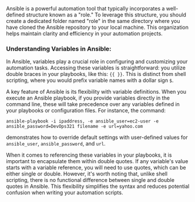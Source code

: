 Ansible is a powerful automation tool that typically incorporates a well-defined structure known as a "role." To leverage this structure, you should create a dedicated folder named "role" in the same directory where you have cloned the Ansible repository to your local machine. This organization helps maintain clarity and efficiency in your automation projects.

### Understanding Variables in Ansible:

In Ansible, variables play a crucial role in configuring and customizing your automation tasks. Accessing these variables is straightforward: you utilize double braces in your playbooks, like this: `{{ }}`. This is distinct from shell scripting, where you would prefix variable names with a dollar sign `$`.

A key feature of Ansible is its flexibility with variable definitions. When you execute an Ansible playbook, if you provide variables directly in the command line, these will take precedence over any variables defined in your playbooks or configuration files. For instance, the command:

```
ansible-playbook -i ipaddress, -e ansible_user=ec2-user -e ansible_password=DevOps321 filename -e url=yahoo.com
```

demonstrates how to override default settings with user-defined values for `ansible_user`, `ansible_password`, and `url`.

When it comes to referencing these variables in your playbooks, it is important to encapsulate them within double quotes. If any variable's value starts with a variable reference, you will need to use quotes, which can be either single or double. However, it's worth noting that, unlike shell scripting, there is no functional difference between single and double quotes in Ansible. This flexibility simplifies the syntax and reduces potential confusion when writing your automation scripts.
